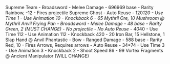 Supreme Team - Broadsword - Melee Damage - 696969 base - Rarity Rainbow, -12 - Fires projectile Supreme Ghost - Auto Reuse - 120*120 - Use Time 1 - Use Animation 10 - Knockback 6 - 65 Mythril Ore, 10 Mushroom @ Mythril Anvil
Frying Pan - Broadsword - Melee Damage - 48 base - Rarity Green, 2 (MUST CHANGE) - No projectile - No Auto Reuse - 40*40 - Use Time 112 - Use Animation 112 - Knockback 420 - 20 Iron Bar, 15 Hellstone, 1 Slap Hand @ Anvil
Phantastic - Bow - Ranged Damage - 588 base - Rarity Red, 10 - Fires Arrows, Requires arrows - Auto Reuse - 34*74 - Use Time 3 - Use Animation 3 - Knockback 2 - Shoot Speed 86 - 99 Vortex Fragments @ Ancient Manipulator (WILL CHANGE)
